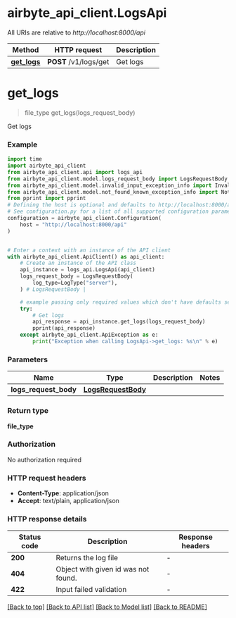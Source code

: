 # airbyte_api_client.LogsApi

All URIs are relative to *http://localhost:8000/api*

Method | HTTP request | Description
------------- | ------------- | -------------
[**get_logs**](LogsApi.md#get_logs) | **POST** /v1/logs/get | Get logs


# **get_logs**
> file_type get_logs(logs_request_body)

Get logs

### Example


```python
import time
import airbyte_api_client
from airbyte_api_client.api import logs_api
from airbyte_api_client.model.logs_request_body import LogsRequestBody
from airbyte_api_client.model.invalid_input_exception_info import InvalidInputExceptionInfo
from airbyte_api_client.model.not_found_known_exception_info import NotFoundKnownExceptionInfo
from pprint import pprint
# Defining the host is optional and defaults to http://localhost:8000/api
# See configuration.py for a list of all supported configuration parameters.
configuration = airbyte_api_client.Configuration(
    host = "http://localhost:8000/api"
)


# Enter a context with an instance of the API client
with airbyte_api_client.ApiClient() as api_client:
    # Create an instance of the API class
    api_instance = logs_api.LogsApi(api_client)
    logs_request_body = LogsRequestBody(
        log_type=LogType("server"),
    ) # LogsRequestBody | 

    # example passing only required values which don't have defaults set
    try:
        # Get logs
        api_response = api_instance.get_logs(logs_request_body)
        pprint(api_response)
    except airbyte_api_client.ApiException as e:
        print("Exception when calling LogsApi->get_logs: %s\n" % e)
```


### Parameters

Name | Type | Description  | Notes
------------- | ------------- | ------------- | -------------
 **logs_request_body** | [**LogsRequestBody**](LogsRequestBody.md)|  |

### Return type

**file_type**

### Authorization

No authorization required

### HTTP request headers

 - **Content-Type**: application/json
 - **Accept**: text/plain, application/json


### HTTP response details

| Status code | Description | Response headers |
|-------------|-------------|------------------|
**200** | Returns the log file |  -  |
**404** | Object with given id was not found. |  -  |
**422** | Input failed validation |  -  |

[[Back to top]](#) [[Back to API list]](../README.md#documentation-for-api-endpoints) [[Back to Model list]](../README.md#documentation-for-models) [[Back to README]](../README.md)

